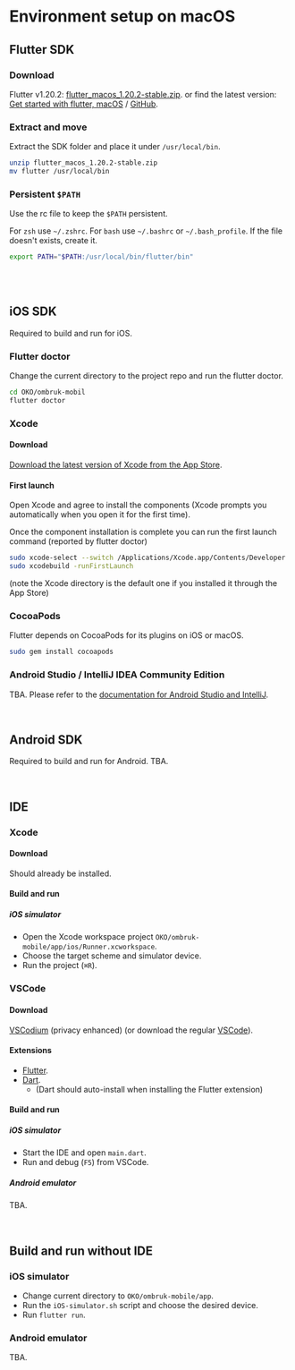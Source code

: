 

# Environment setup on macOS


## Flutter SDK


### Download

Flutter v1.20.2: [flutter_macos_1.20.2-stable.zip](https://storage.googleapis.com/flutter_infra/releases/stable/macos/flutter_macos_1.20.2-stable.zip).
or find the latest version: [Get started with flutter, macOS](https://flutter.dev/docs/get-started/install/macos) / [GitHub](https://github.com/flutter/flutter).


### Extract and move

Extract the SDK folder and place it under `/usr/local/bin`.

```bash
unzip flutter_macos_1.20.2-stable.zip
mv flutter /usr/local/bin
```


### Persistent `$PATH`

Use the rc file to keep the `$PATH` persistent.

For `zsh` use `~/.zshrc`. For `bash` use `~/.bashrc` or `~/.bash_profile`.
If the file doesn't exists, create it.

```bash
export PATH="$PATH:/usr/local/bin/flutter/bin"
```


<br><br>

## iOS SDK

Required to build and run for iOS.

### Flutter doctor

Change the current directory to the project repo and run the flutter doctor.

```bash
cd OKO/ombruk-mobil		
flutter doctor
```


### Xcode

#### Download

[Download the latest version of Xcode from the App Store](https://apps.apple.com/no/app/xcode/id497799835).

#### First launch

Open Xcode and agree to install the components (Xcode prompts you automatically when you open it for the first time).

Once the component installation is complete you can run the first launch command (reported by flutter doctor)

```bash
sudo xcode-select --switch /Applications/Xcode.app/Contents/Developer
sudo xcodebuild -runFirstLaunch
```
(note the Xcode directory is the default one if you installed it through the App Store)


### CocoaPods

Flutter depends on CocoaPods for its plugins on iOS or macOS.

```bash
sudo gem install cocoapods
```

### Android Studio / IntelliJ IDEA Community Edition

TBA. Please refer to the [documentation for Android Studio and IntelliJ](https://flutter.dev/docs/development/tools/android-studio).

<br>

## Android SDK

Required to build and run for Android.
TBA.

<br>

## IDE


### Xcode

#### Download

Should already be installed.

#### Build and run

##### iOS simulator

- Open the Xcode workspace project `OKO/ombruk-mobile/app/ios/Runner.xcworkspace`.
- Choose the target scheme and simulator device.
- Run the project (`⌘R`).

### VSCode

#### Download

[VSCodium](https://vscodium.com/) (privacy enhanced) (or download the regular [VSCode](https://code.visualstudio.com/)).

#### Extensions

- [Flutter](https://open-vsx.org/extension/Dart-Code/flutter).
- [Dart](https://open-vsx.org/extension/Dart-Code/dart-code).
    - (Dart should auto-install when installing the Flutter extension)

#### Build and run

##### iOS simulator

- Start the IDE and open `main.dart`.
- Run and debug (`F5`) from VSCode.

##### Android emulator

TBA.


<br>

## Build and run without IDE

### iOS simulator

- Change current directory to `OKO/ombruk-mobile/app`.
- Run the `iOS-simulator.sh` script and choose the desired device.
- Run `flutter run`.

### Android emulator

TBA.
